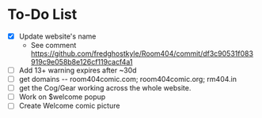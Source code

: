 To-Do List
=======

- [x] Update website's name
    - See comment https://github.com/fredghostkyle/Room404/commit/df3c90531f083919c9e058b8e126cf119cacf4a1
- [ ] Add 13+ warning expires after ~30d
- [ ] get domains -- room404comic.com; room404comic.org; rm404.in
- [ ] get the Cog/Gear working across the whole website. 
- [ ] Work on $welcome popup
- [ ] Create Welcome comic picture
